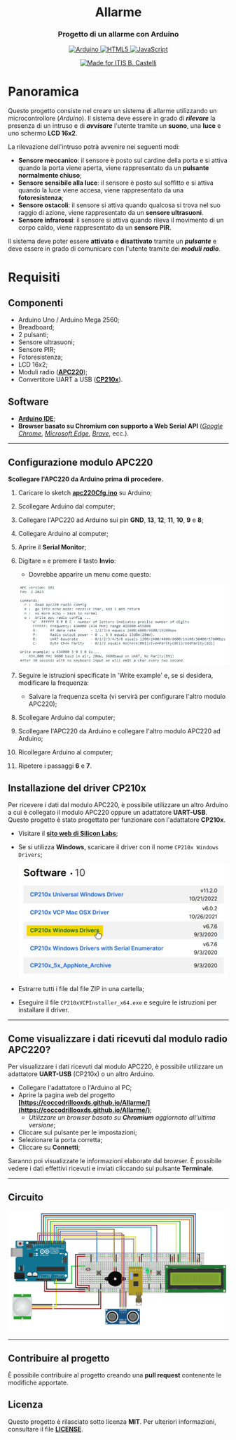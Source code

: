<h1 align="center">Allarme</h1>
<h3 align="center">Progetto di un allarme con Arduino</h2>
<p></p>
<p align="center">
<a href="https://www.arduino.cc/"><img src="https://img.shields.io/badge/Arduino-00979D?style=for-the-badge&logo=Arduino&logoColor=white" alt="Arduino">
<a href="https://www.w3.org/TR/html5/"><img src="https://img.shields.io/badge/HTML5-E34F26?style=for-the-badge&logo=html5&logoColor=white" alt="HTML5">
<a href="https://developer.mozilla.org/en-US/docs/Web/JavaScript"><img src="https://img.shields.io/badge/JavaScript-323330?style=for-the-badge&logo=javascript&logoColor=F7DF1E" alt="JavaScript">
</p>
<p align="center">
<a href="https://www.iiscastelli.edu.it/Pager.aspx?Page=mainpage"><img src="https://img.shields.io/badge/Made_For-ITIS_B._Castelli-blue?style=for-the-badge" alt="Made for ITIS B. Castelli"></a>

# Panoramica
Questo progetto consiste nel creare un sistema di allarme utilizzando un microcontrollore (*Arduino*). Il sistema deve essere in grado di ***rilevare*** la presenza di un intruso e di ***avvisare*** l'utente tramite un **suono**, una **luce** e uno schermo **LCD 16x2**.

La rilevazione dell'intruso potrà avvenire nei seguenti modi:
- **Sensore meccanico**: il sensore è posto sul cardine della porta e si attiva quando la porta viene aperta, viene rappresentato da un **pulsante normalmente chiuso**;
- **Sensore sensibile alla luce**: il sensore è posto sul soffitto e si attiva quando la luce viene accesa, viene rappresentato da una **fotoresistenza**;
- **Sensore ostacoli**: il sensore si attiva quando qualcosa si trova nel suo raggio di azione, viene rappresentato da un **sensore ultrasuoni**.
- **Sensore infrarossi**: il sensore si attiva quando rileva il movimento di un corpo caldo, viene rappresentato da un **sensore PIR**. 

Il sistema deve poter essere **attivato** e **disattivato** tramite un ***pulsante*** e deve essere in grado di comunicare con l'utente tramite dei ***moduli radio***.

# Requisiti
## Componenti
- Arduino Uno / Arduino Mega 2560;
- Breadboard;
- 2 pulsanti;
- Sensore ultrasuoni;
- Sensore PIR;
- Fotoresistenza;
- LCD 16x2;
- Moduli radio (**[APC220](https://www.dfrobot.com/product-57.html)**);
- Convertitore UART a USB (**[CP210x](https://www.aliexpress.com/item/32505898388.html)**).

## Software
- **[Arduino IDE](https://www.arduino.cc/en/software)**;
- **Browser basato su Chromium con supporto a Web Serial API** (*[Google Chrome](https://www.google.it/intl/it/chrome/)*, *[Microsoft Edge](https://www.microsoft.com/en-us/edge)*, *[Brave](https://brave.com/it/download/)*, ecc.).

---

## Configurazione modulo APC220
**Scollegare l'APC220 da Arduino prima di procedere.**
1. Caricare lo sketch **[apc220Cfg.ino](arduino/apc220Cfg/apc220Cfg.ino)** su Arduino;
2. Scollegare Arduino dal computer;
3. Collegare l'APC220 ad Arduino sui pin **GND**, **13**, **12**, **11**, **10**, **9** e **8**;
4. Collegare Arduino al computer;
5. Aprire il **Serial Monitor**;
6. Digitare `m` e premere il tasto **Invio**:
   - Dovrebbe apparire un menu come questo:

    ![Menu APC220](images/apc220Cfg.jpg)

7. Seguire le istruzioni specificate in 'Write example' e, se si desidera, modificare la frequenza:
   - Salvare la frequenza scelta (vi servirà per configurare l'altro modulo APC220);
8. Scollegare Arduino dal computer;
9. Scollegare l'APC220 da Arduino e collegare l'altro modulo APC220 ad Arduino;
10. Ricollegare Arduino al computer;
11. Ripetere i passaggi **6** e **7**.

## Installazione del driver CP210x
Per ricevere i dati dal modulo APC220, è possibile utilizzare un altro Arduino a cui è collegato il modulo APC220 oppure un adattatore **UART-USB**.
Questo progetto è stato progettato per funzionare con l'adattatore **CP210x**.

* Visitare il **[sito web di Silicon Labs](https://www.silabs.com/developers/usb-to-uart-bridge-vcp-drivers?tab=downloads)**;
* Se si utilizza **Windows**, scaricare il driver con il nome `CP210x Windows Drivers`;

    ![Driver CP210x](images/cp210x_page.jpg)

* Estrarre tutti i file dal file ZIP in una cartella;
* Eseguire il file `CP210xVCPInstaller_x64.exe` e seguire le istruzioni per installare il driver.

---

## Come visualizzare i dati ricevuti dal modulo radio APC220?
Per visualizzare i dati ricevuti dal modulo APC220, è possibile utilizzare un adattatore **UART-USB** (CP210x) o un altro Arduino.

- Collegare l'adattatore o l'Arduino al PC;
- Aprire la pagina web del progetto **[https://coccodrillooxds.github.io/Allarme/](https://coccodrillooxds.github.io/Allarme/)**;
  - *Utilizzare un browser basato su **Chromium** aggiornato all'ultima versione*;
- Cliccare sul pulsante per le impostazioni;
- Selezionare la porta corretta;
- Cliccare su **Connetti**;

Saranno poi visualizzate le informazioni elaborate dal browser. È possibile vedere i dati effettivi ricevuti e inviati cliccando sul pulsante **Terminale**.

---

## Circuito
![Circuito](images/circuito_completo.png)

---

## Contribuire al progetto
È possibile contribuire al progetto creando una **pull request** contenente le modifiche apportate.

## Licenza
Questo progetto è rilasciato sotto licenza **MIT**. Per ulteriori informazioni, consultare il file **[LICENSE](LICENSE)**.